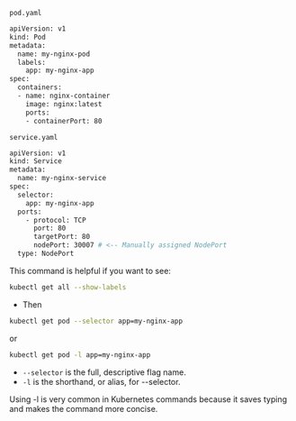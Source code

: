 


`pod.yaml`
```bash
apiVersion: v1
kind: Pod
metadata:
  name: my-nginx-pod
  labels:
    app: my-nginx-app
spec:
  containers:
  - name: nginx-container
    image: nginx:latest
    ports:
    - containerPort: 80
```


`service.yaml`
```bash
apiVersion: v1
kind: Service
metadata:
  name: my-nginx-service
spec:
  selector:
    app: my-nginx-app
  ports:
    - protocol: TCP
      port: 80
      targetPort: 80
      nodePort: 30007 # <-- Manually assigned NodePort
  type: NodePort
```


This command is helpful if you want to see:
```bash
kubectl get all --show-labels
```
- Then
```bash
kubectl get pod --selector app=my-nginx-app
```

or 

```bash
kubectl get pod -l app=my-nginx-app
```


- `--selector` is the full, descriptive flag name.
- `-l` is the shorthand, or alias, for --selector.

Using -l is very common in Kubernetes commands because it saves typing and makes the command more concise. 
